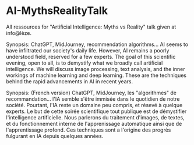 # AI-MythsRealityTalk

All ressources for "Artificial Intelligence: Myths vs Reality" talk given at info@lèze.

Synopsis:
ChatGPT, MidJourney, recommendation algorithms... AI seems to have infiltrated our society's daily life.
However, AI remains a poorly understood field, reserved for a few experts.
The goal of this scientific evening, open to all, is to demystify what we broadly call artificial intelligence.
We will discuss image processing, text analysis, and the inner workings of machine learning and deep learning.
These are the techniques behind the rapid advancements in AI in recent years.

Synopsis: (French version)
ChatGPT, MidJourney, les "algorithmes" de recommandation... l'IA semble s'être immisée dans le quotidien de notre société.
Pourtant, l'IA reste un domaine peu compris, et résevé à quelque experts.
Le but de cette soirée scientifique tout publique est de démystifier l'intelligence artificielle.
Nous parlerons du traitement d'images, de textes, et du fonctionnement interne de l'apprenissage automatique ainsi que de l'apprentissage profond.
Ces techniques sont a l'origine des progrès fulgurant en IA depuis quelques années.
